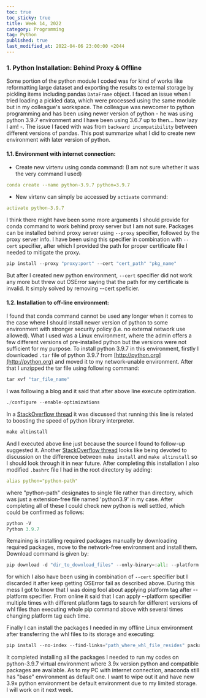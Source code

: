 ```yaml
---
toc: true
toc_sticky: true
title: Week 14, 2022
category: Programming
tag: Python
published: true
last_modified_at: 2022-04-06 23:00:00 +2044
---
```


### 1. Python Installation: Behind Proxy & Offline
Some portion of the python module I coded was for kind of works like reformatting large dataset and exporting the results to external storage by pickling items including pandas `DataFrame` object. I faced an issue when I tried loading a pickled data, which were processed using the same module but in my colleague's workspace. The colleague was newcomer to python programming and has been using newer version of python - he was using python 3.9.7 environment and I have been using 3.6.7 up to then... how lazy I am! -. The issue I faced with was from `backward incompatibility` between different versions of pandas. This post summarize what I did to create new environment with later version of python.

#### 1.1. Environment with internet connection:
- Create new virtenv using conda command:
(I am not sure whether it was the very command I used)
```yaml
conda create --name python-3.9.7 python=3.9.7
```
- New virtenv can simply be accessed by `activate` command:
```yaml
activate python-3.9.7
```

I think there might have been some more arguments I should provide for conda command to work behind proxy server but I am not sure. Packages can be installed behind proxy server using `--proxy` specifier, followed by the proxy server info. I have been using this specifier in combination with `--cert` specifier, after which I provided the path for proper certificate file I needed to mitigate the proxy.
```python
pip install --proxy "proxy:port" --cert "cert_path" "pkg_name"
```
But after I created new python environment, `--cert` specifier did not work any more but threw out OSError saying that the path for my certificate is invalid.  It simply solved by removing --cert speficier.


#### 1.2. Installation to off-line environment:
I found that conda command cannot be used any longer when it comes to the case where I should install newer version of python to some environment with stronger security policy (i.e. no external network use allowed). What I used was a Linux environment, where the admin offers a few different versions of pre-installed python but the versions were not sufficient for my purpose. To install python 3.9.7 in this environment, firstly I downloaded `.tar` file of python 3.9.7 from [http://python.org](http://python.org) and moved it to my network-unable environment. After that I unzipped the tar file using following command:
```python
tar xvf "tar_file_name"
```
I was following a blog and it said that after above line execute optimization.
```python
./configure --enable-optimizations
```
In a [StackOverflow thread](https://stackoverflow.com/questions/41405728/what-does-enable-optimizations-do-while-compiling-python) it was discussed that running this line is related to boosting the speed of python library interpreter.
```python
make altinstall
```
And I executed above line just because the source I found to follow-up suggested it.  Another [StackOverflow thread](https://stackoverflow.com/questions/16018463/difference-in-details-between-make-install-and-make-altinstall) looks like being devoted to discussion on the difference between `make install` and `make altinstall` so I should look through it in near future. After completing this installation I also modified `.bashrc` file I had in the root directory by adding:
```yaml
alias python="python-path"
```
where "python-path" designates to single file rather than directory, which was just a extension-free file named 'python3.9' in my case. After completing all of these I could check new python is well settled, which could be confirmed as follows:
```python
python -V
Python 3.9.7
```
Remaining is installing required packages manually by downloading required packages, move to the network-free environment and install them. Download command is given by:
```python
pip download -d "dir_to_download_files" --only-binary=:all: --platform "platform_key" --implementation cp --proxy "proxy:port" "pkg_name"
```
for which I also have been using in combination of `--cert` specifier but I discarded it after keep getting OSError fail as described above.  During this mess I got to know that I was doing fool about applying platform tag after --platform specifier.  From online it said that I can apply --platform specifier multiple times with different platform tags to search for different versions of whl files than executing whole pip command above with several times changing platform tag each time.

Finally I can install the packages I needed in my offline Linux environment after transferring the whl files to its storage and executing:
```python
pip install --no-index --find-links="path_where_whl_file_resides" package_name=="version-no"
```

It completed installing all the packages I needed to run my codes on python-3.9.7 virtual environment where 3.9x version python and compatible packages are available.  As to my PC with internet connection, anaconda still has "base" environment as default one.  I want to wipe out it and have new 3.9x python environment be default environment due to my limited storage.  I will work on it next week.
